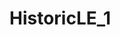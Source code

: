 # HistoricLE_1
<!DOCTYPE html>
<html lang="en">
  <head>
    <meta charset="UTF-8" />
    <meta name="viewport" content="width=device-width, initial-scale=1.0" />
    <title>HistoConnections</title>
    <style>
      @import url("https://fonts.googleapis.com/css2?family=Lobster&family=Playfair+Display:wght@400;700&display=swap");

      body {
        font-family: "Playfair Display", serif;
        background-color: #d2b48c;
        color: black;
        text-align: center;
        margin: 0;
        padding: 0;
      }
      .header {
        background: #8b4513;
        color: white;
        padding: 15px;
        font-size: 42px;
        font-family: "Lobster", cursive;
        display: flex;
        justify-content: space-between;
        align-items: center;
        padding: 10px 30px;
      }
      .header a {
        color: white;
        font-size: 24px;
        text-decoration: none;
        cursor: pointer;
      }
      .container {
        width: 90%;
        max-width: 1000px;
        margin: auto;
        padding-top: 20px;
      }
      .instructions {
        font-size: 18px;
        margin-bottom: 15px;
        color: black;
      }
      .button-grid {
        display: grid;
        grid-template-columns: repeat(4, 1fr);
        gap: 15px;
        margin-top: 20px;
      }
      .word-btn {
        padding: 18px;
        background-color: #a0522d;
        border: 2px solid transparent;
        cursor: pointer;
        font-size: 18px;
        color: white;
        border-radius: 8px;
        transition: transform 0.3s ease, background 0.3s ease;
      }
      .word-btn:hover {
        background-color: #8b4513;
      }
      .word-btn.selected {
        border: 3px solid white;
        transform: scale(1.02);
      }
      .correct-group {
        background: #f5deb3;
        color: black;
        font-weight: bold;
        padding: 20px;
        margin-top: 10px;
        border-radius: 10px;
        width: 100%;
        text-align: center;
        font-size: 24px;
        transition: all 0.5s ease-in-out;
      }
      .category-details {
        display: none;
        background: #fff8dc;
        padding: 15px;
        margin-top: 10px;
        border-radius: 10px;
        font-size: 18px;
        text-align: left;
      }
      .mistakes {
        margin-top: 20px;
        font-size: 20px;
        color: black;
      }
    </style>
  </head>
  <body>
    <div class="header">
      <div>HistoConnections</div>
      <a href="#">About</a>
    </div>
    <div class="container">
      <div class="instructions">
        Select four related words to form a category. Incorrect choices will
        turn red and reduce your remaining guesses.
      </div>
      <div id="categories"></div>
      <div class="button-grid" id="words"></div>
      <div class="mistakes">
        Mistakes Remaining: <span id="mistakes">3</span>
      </div>
      <div id="category-details" class="category-details"></div>
    </div>

    <script>
      const categories = {
        "Assassinated World Leaders": {
          words: [
            "J.F.K.",
            "Julius Caesar",
            "Abraham Lincoln",
            "Archduke Franz Ferdinand",
          ],
          description:
            "These leaders were assassinated due to political or ideological motives.",
        },
        "British in India": {
          words: [
            "Gandhi",
            "Sepoy Rebellion",
            "British East India Company",
            "Robert Clive",
          ],
          description:
            "Key figures and events related to British colonial rule in India.",
        },
        "WWII Things": {
          words: [
            "Operation Barbarossa",
            "Neville Chamberlain",
            "Blitzkrieg",
            "D-Day",
          ],
          description:
            "Important events, people, and strategies from World War II.",
        },
        "Scientific Revolution": {
          words: [
            "Isaac Newton",
            "Galileo Galilei",
            "Johannes Kepler",
            "Francis Bacon",
          ],
          description:
            "Pioneers who contributed to modern science during the Scientific Revolution.",
        },
      };

      let selected = [];
      let words = shuffleArray(
        Object.values(categories).flatMap((cat) => cat.words)
      );
      let mistakesLeft = 3;

      function shuffleArray(array) {
        for (let i = array.length - 1; i > 0; i--) {
          const j = Math.floor(Math.random() * (i + 1));
          [array[i], array[j]] = [array[j], array[i]];
        }
        return array;
      }

      function createButtons() {
        const wordContainer = document.getElementById("words");
        wordContainer.innerHTML = "";
        words.forEach((word) => {
          let btn = document.createElement("button");
          btn.textContent = word;
          btn.classList.add("word-btn");
          btn.onclick = () => selectWord(word, btn);
          wordContainer.appendChild(btn);
        });
      }

      function selectWord(word, btn) {
        if (selected.includes(word)) {
          selected = selected.filter((w) => w !== word);
          btn.classList.remove("selected");
        } else if (selected.length < 4) {
          selected.push(word);
          btn.classList.add("selected");
        }
        if (selected.length === 4) {
          checkSelection();
        }
      }

      function checkSelection() {
        let correctCategory = null;
        for (let category in categories) {
          if (
            categories[category].words.every((word) => selected.includes(word))
          ) {
            correctCategory = category;
            break;
          }
        }

        if (correctCategory) {
          document.querySelectorAll(".word-btn").forEach((btn) => {
            if (selected.includes(btn.textContent)) {
              btn.remove();
            }
          });
          displayCategory(correctCategory);
          selected = [];
        } else {
          mistakesLeft--;
          document.getElementById("mistakes").textContent = mistakesLeft;
          document.querySelectorAll(".word-btn.selected").forEach((btn) => {
            btn.classList.add("incorrect");
            setTimeout(() => {
              btn.classList.remove("incorrect", "selected");
            }, 1000);
          });
          if (mistakesLeft === 0) {
            alert("Game Over! Refresh to try again.");
            document
              .querySelectorAll(".word-btn")
              .forEach((btn) => (btn.disabled = true));
          }
          selected = [];
        }
      }

      function displayCategory(category) {
        const categoryContainer = document.getElementById("categories");
        let div = document.createElement("div");
        div.classList.add("correct-group");
        div.textContent = category;
        categoryContainer.appendChild(div);

        const detailsContainer = document.getElementById("category-details");
        detailsContainer.innerHTML = `<strong>${category}:</strong> ${categories[category].description}`;
        detailsContainer.style.display = "block";
      }

      createButtons();
    </script>
  </body>
</html>
